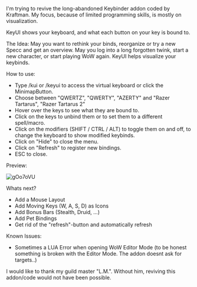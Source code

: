 I'm trying to revive the long-abandoned Keybinder addon coded by Kraftman. My focus, because of limited programming skills, is mostly on visualization.

KeyUI shows your keyboard, and what each button on your key is bound to.

The Idea:
May you want to rethink your binds, reorganize or try a new Specc and get an overview. May you log into a long forgotten twink, start a new character, or start playing WoW again. KeyUI helps visualize your keybinds.


How to use:
- Type /kui or /keyui to access the virtual keyboard or click the MinimapButton.
- Choose between "QWERTZ", "QWERTY", "AZERTY" and "Razer Tartarus", "Razer Tartarus 2"
- Hover over the keys to see what they are bound to.
- Click on the keys to unbind them or to set them to a different spell/macro.
- Click on the modifiers (SHIFT / CTRL / ALT) to toggle them on and off, to change the keyboard to show modified keybinds.
- Click on "Hide" to close the menu.
- Click on "Refresh" to register new bindings.
- ESC to close.

 

Preview:

![gOo7oVU](https://github.com/1onar/KeyUI/assets/52460200/1ff5a3e0-0904-484f-a87c-f8cb0af42abd)


Whats next?
- Add a Mouse Layout
- Add Moving Keys (W, A, S, D) as Icons
- Add Bonus Bars (Stealth, Druid, ...)
- Add Pet Bindings
- Get rid of the "refresh"-button and automatically refresh

 

Known Issues:
- Sometimes a LUA Error when opening WoW Editor Mode (to be honest something is broken with the Editor Mode. The addon doesnt ask for targets..)


I would like to thank my guild master "L.M.". Without him, reviving this addon/code would not have been possible.
